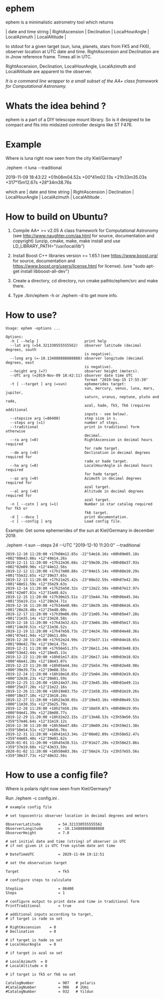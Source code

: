 # ephem

ephem is a minimalistic astrometry tool which returns  

| date and time string |  RightAscension | Declination | LocalHourAngle | LocalAzimuth | LocalAltitude |

to stdout for a given target (sun, luna, planets, stars from FK5 and FK6), observer location at UTC date and time.
RightAscension and Declination are in Jnow reference frame. Times all in UTC.

RightAscension, Declination, LocalHourAngle, LocalAzimuth and LocalAltitude are apparent to the observer.

*It is a command line wrapper to a small subset of the AA+ class framework for Computational Astronomy.*

# Whats the idea behind ?

ephem is a part of a DIY telescope mount library. So is it designed to be compact and fits into midsized controller designs
like ST F476.

# Example

Where is luna right now seen from the city Kiel/Germany? 

./ephem -t luna --traditional

2019-11-09 18:43:22 +01h06m04.52s +00°41m02.13s +21h33m35.03s +317°15m12.67s +28°34m38.76s

which are | date and time string | RightAscension | Declination | LocalHourAngle | LocalAzimuth | LocalAltitude .


# How to build on Ubuntu? 

1. Compile AA+ >= v2.05  A class framework for Computational Astronomy
(see http://www.naughter.com/aa.html for source, documentation and copyright)
(unzip, cmake, make, make install and use LD_LIBRARY_PATH="/usr/local/lib")

2. Install Boost C++ libraries version >= 1.65.1 
(see https://www.boost.org/ for source, documentation and https://www.boost.org/users/license.html for license).
(use "sudo apt-get install libboost-all-dev")

3. Create a directory, cd directory, run cmake pathto/ephem/src and make there.

4. Type ./bin/ephem -h or ./ephem -d to get more info.

# How to use?

```
Usage: ephem -options ...

Options:
  -h [ --help ]                     print help
  --lat arg (=54.321330555555562)   observer latitude (decimal degrees, south
                                    is negative).
  --long arg (=-10.134888888888888) observer longitude (decimal degrees, east
                                    is negative).
  --height arg (=7)                 observer height (meters).
  --UTC arg (=2019-Nov-09 18:42:11) observer date time UTC
                                    format "2019-Sep-15 17:55:39"
  -t [ --target ] arg (=sun)        ephemerides target:
                                    sun, mercury, venus, luna, mars, jupiter,
                                    saturn, uranus, neptune, pluto and rade,
                                    azal, hade, fk5, fk6 (requires additional
                                    inputs - see below).
  --stepsize arg (=86400)           step size in s.
  --steps arg (=1)                  number of steps.
  --traditional                     print in traditional form otherwise
                                    decimal.
  --ra arg (=0)                     RightAscension in decimal hours required
                                    for rade target.
  --de arg (=0)                     Declination in decimal degrees required for
                                    rade or hade target.
  --ha arg (=0)                     LocalHourAngle in decimal hours required
                                    for hade target.
  --az arg (=0)                     Azimuth in decimal degrees required for
                                    azal target.
  --al arg (=0)                     Altitude in decimal degrees required for
                                    azal target.
  -n [ --catn ] arg (=1)            Number in star catalog required for fk5 or
                                    fk6 target.
  -d [ --docu ]                     print documentation.
  -c [ --config ] arg               Load config file.
  ```

Example:	Get some ephemerides of the sun at Kiel/Germany in december 2019.

./ephem -t  sun --steps 24 --UTC "2019-12-10 11:20:0"  --traditional

```
2019-12-10 11:20:00 +17h08m12.85s -22°54m18.16s +00h09m05.18s +002°08m43.06s +12°49m14.26s
2019-12-11 11:20:00 +17h12m36.66s -22°59m30.29s +00h08m37.93s +002°02m09.90s +12°44m12.56s
2019-12-12 11:20:00 +17h17m00.86s -23°04m15.14s +00h08m10.29s +001°55m32.65s +12°39m37.65s
2019-12-13 11:20:00 +17h21m25.42s -23°08m32.59s +00h07m42.30s +001°48m51.59s +12°35m29.63s
2019-12-14 11:20:00 +17h25m50.32s -23°12m22.50s +00h07m13.97s +001°42m07.01s +12°31m48.62s
2019-12-15 11:20:00 +17h30m15.51s -23°15m44.74s +00h06m45.34s +001°35m19.21s +12°28m34.71s
2019-12-16 11:20:00 +17h34m40.98s -23°18m39.18s +00h06m16.43s +001°28m28.48s +12°25m48.00s
2019-12-17 11:20:00 +17h39m06.69s -23°21m05.74s +00h05m47.28s +001°21m35.14s +12°23m28.58s
2019-12-18 11:20:00 +17h43m32.62s -23°23m04.30s +00h05m17.91s +001°14m39.51s +12°21m36.52s
2019-12-19 11:20:00 +17h47m58.73s -23°24m34.78s +00h04m48.36s +001°07m41.94s +12°20m11.89s
2019-12-20 11:20:00 +17h52m24.99s -23°25m37.11s +00h04m18.65s +001°00m42.79s +12°19m14.75s
2019-12-21 11:20:00 +17h56m51.37s -23°26m11.24s +00h03m48.83s +000°53m42.44s +12°18m45.13s
2019-12-22 11:20:00 +18h01m17.83s -23°26m17.14s +00h03m18.92s +000°46m41.28s +12°18m43.07s
2019-12-23 11:20:00 +18h05m44.34s -23°25m54.79s +00h02m48.98s +000°39m39.73s +12°19m08.55s
2019-12-24 11:20:00 +18h10m10.85s -23°25m04.20s +00h02m19.02s +000°32m38.23s +12°20m01.59s
2019-12-25 11:20:00 +18h14m37.34s -23°23m45.38s +00h01m49.11s +000°25m37.20s +12°21m22.16s
2019-12-26 11:20:00 +18h19m03.75s -23°21m58.35s +00h01m19.26s +000°18m37.10s +12°23m10.24s
2019-12-27 11:20:00 +18h23m30.05s -23°19m43.16s +00h00m49.53s +000°11m38.35s +12°25m25.79s
2019-12-28 11:20:00 +18h27m56.19s -23°16m59.87s +00h00m19.95s +000°04m41.39s +12°28m08.77s
2019-12-29 11:20:00 +18h32m22.15s -23°13m48.53s +23h59m50.55s +359°57m46.64s +12°31m19.12s
2019-12-30 11:20:00 +18h36m47.88s -23°10m09.24s +23h59m21.38s +359°50m54.51s +12°34m56.76s
2019-12-31 11:20:00 +18h41m13.34s -23°06m02.09s +23h58m52.47s +359°44m05.40s +12°39m01.62s
2020-01-01 11:20:00 +18h45m38.51s -23°01m27.20s +23h58m23.86s +359°37m19.68s +12°43m33.59s
2020-01-02 11:20:00 +18h50m03.36s -22°56m24.72s +23h57m55.56s +359°30m37.73s +12°48m32.56s
```

  
# How to use a config file?

Where is polaris right now seen from Kiel/Germany?

Run ./ephem -c config.ini . 

```
# example config file 

# set topocentric observer location in decimal degrees and meters  

ObserverLatitude		= 54.321330555555562
ObserverLongitude		= -10.134888888888888
ObserverHeight			= 7.0

# set initial date and time (string) of observer in UTC
# if not given it is UTC from system date ant time

# DateTimeUTC			= 2029-11-04 19:12:51

# set the observation target

Target					= fk5

# configure steps to calculate

StepSize				= 86400
Steps					= 1

# configure output to print date and time in traditional form 
PrintTraditional		= true		

# additional inputs according to target,
# if target is rade so set 

# RightAscension	= 0
# Declination		= 0

# if target is hade so set 
# LocalHourAngle	= 0

# if target is azal so set 

# LocalAzimuth	= 0
# LocalAltitude	= 0

# if target is fk5 or fk6 so set 

CatalogNumber			= 907	# polaris
#CatalogNumber			= 906	# 2Umi
#CatalogNumber			= 932	# Yildun
```
